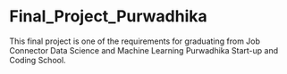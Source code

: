# Final_Project_Purwadhika
This final project is one of the requirements for graduating from Job Connector Data Science and Machine Learning Purwadhika Start-up and Coding School.
